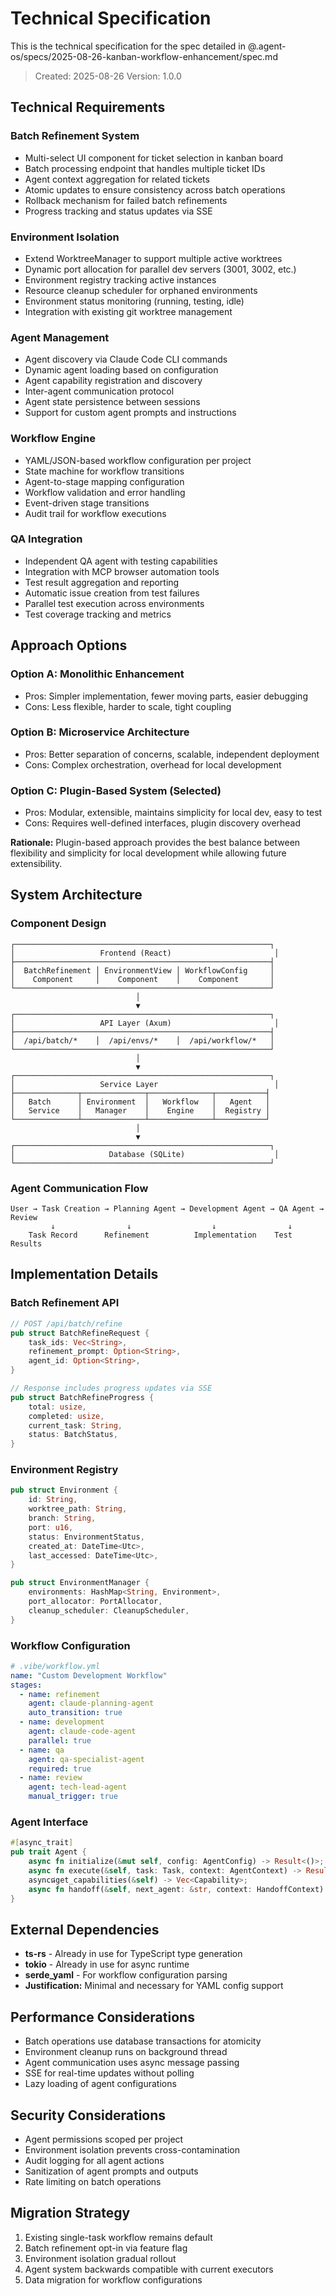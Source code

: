 # Technical Specification

This is the technical specification for the spec detailed in @.agent-os/specs/2025-08-26-kanban-workflow-enhancement/spec.md

> Created: 2025-08-26
> Version: 1.0.0

## Technical Requirements

### Batch Refinement System
- Multi-select UI component for ticket selection in kanban board
- Batch processing endpoint that handles multiple ticket IDs
- Agent context aggregation for related tickets
- Atomic updates to ensure consistency across batch operations
- Rollback mechanism for failed batch refinements
- Progress tracking and status updates via SSE

### Environment Isolation
- Extend WorktreeManager to support multiple active worktrees
- Dynamic port allocation for parallel dev servers (3001, 3002, etc.)
- Environment registry tracking active instances
- Resource cleanup scheduler for orphaned environments
- Environment status monitoring (running, testing, idle)
- Integration with existing git worktree management

### Agent Management
- Agent discovery via Claude Code CLI commands
- Dynamic agent loading based on configuration
- Agent capability registration and discovery
- Inter-agent communication protocol
- Agent state persistence between sessions
- Support for custom agent prompts and instructions

### Workflow Engine
- YAML/JSON-based workflow configuration per project
- State machine for workflow transitions
- Agent-to-stage mapping configuration
- Workflow validation and error handling
- Event-driven stage transitions
- Audit trail for workflow executions

### QA Integration
- Independent QA agent with testing capabilities
- Integration with MCP browser automation tools
- Test result aggregation and reporting
- Automatic issue creation from test failures
- Parallel test execution across environments
- Test coverage tracking and metrics

## Approach Options

### Option A: Monolithic Enhancement
- Pros: Simpler implementation, fewer moving parts, easier debugging
- Cons: Less flexible, harder to scale, tight coupling

### Option B: Microservice Architecture
- Pros: Better separation of concerns, scalable, independent deployment
- Cons: Complex orchestration, overhead for local development

### Option C: Plugin-Based System (Selected)
- Pros: Modular, extensible, maintains simplicity for local dev, easy to test
- Cons: Requires well-defined interfaces, plugin discovery overhead

**Rationale:** Plugin-based approach provides the best balance between flexibility and simplicity for local development while allowing future extensibility.

## System Architecture

### Component Design

```
┌─────────────────────────────────────────────────────────┐
│                   Frontend (React)                       │
├─────────────────────────────────────────────────────────┤
│  BatchRefinement │ EnvironmentView │ WorkflowConfig     │
│    Component     │    Component    │    Component       │
└─────────────────────────────────────────────────────────┘
                            │
                            ▼
┌─────────────────────────────────────────────────────────┐
│                   API Layer (Axum)                       │
├─────────────────────────────────────────────────────────┤
│  /api/batch/*    │  /api/envs/*    │  /api/workflow/*   │
└─────────────────────────────────────────────────────────┘
                            │
                            ▼
┌─────────────────────────────────────────────────────────┐
│                   Service Layer                          │
├──────────────┬──────────────┬──────────────┬───────────┤
│   Batch      │ Environment  │   Workflow   │   Agent   │
│   Service    │   Manager    │    Engine    │  Registry │
└──────────────┴──────────────┴──────────────┴───────────┘
                            │
                            ▼
┌─────────────────────────────────────────────────────────┐
│                     Database (SQLite)                    │
└─────────────────────────────────────────────────────────┘
```

### Agent Communication Flow

```
User → Task Creation → Planning Agent → Development Agent → QA Agent → Review
         ↓                ↓                  ↓                ↓
    Task Record      Refinement          Implementation    Test Results
```

## Implementation Details

### Batch Refinement API
```rust
// POST /api/batch/refine
pub struct BatchRefineRequest {
    task_ids: Vec<String>,
    refinement_prompt: Option<String>,
    agent_id: Option<String>,
}

// Response includes progress updates via SSE
pub struct BatchRefineProgress {
    total: usize,
    completed: usize,
    current_task: String,
    status: BatchStatus,
}
```

### Environment Registry
```rust
pub struct Environment {
    id: String,
    worktree_path: String,
    branch: String,
    port: u16,
    status: EnvironmentStatus,
    created_at: DateTime<Utc>,
    last_accessed: DateTime<Utc>,
}

pub struct EnvironmentManager {
    environments: HashMap<String, Environment>,
    port_allocator: PortAllocator,
    cleanup_scheduler: CleanupScheduler,
}
```

### Workflow Configuration
```yaml
# .vibe/workflow.yml
name: "Custom Development Workflow"
stages:
  - name: refinement
    agent: claude-planning-agent
    auto_transition: true
  - name: development
    agent: claude-code-agent
    parallel: true
  - name: qa
    agent: qa-specialist-agent
    required: true
  - name: review
    agent: tech-lead-agent
    manual_trigger: true
```

### Agent Interface
```rust
#[async_trait]
pub trait Agent {
    async fn initialize(&mut self, config: AgentConfig) -> Result<()>;
    async fn execute(&self, task: Task, context: AgentContext) -> Result<AgentOutput>;
    asyncផget_capabilities(&self) -> Vec<Capability>;
    async fn handoff(&self, next_agent: &str, context: HandoffContext) -> Result<()>;
}
```

## External Dependencies

- **ts-rs** - Already in use for TypeScript type generation
- **tokio** - Already in use for async runtime
- **serde_yaml** - For workflow configuration parsing
- **Justification:** Minimal and necessary for YAML config support

## Performance Considerations

- Batch operations use database transactions for atomicity
- Environment cleanup runs on background thread
- Agent communication uses async message passing
- SSE for real-time updates without polling
- Lazy loading of agent configurations

## Security Considerations  

- Agent permissions scoped per project
- Environment isolation prevents cross-contamination
- Audit logging for all agent actions
- Sanitization of agent prompts and outputs
- Rate limiting on batch operations

## Migration Strategy

1. Existing single-task workflow remains default
2. Batch refinement opt-in via feature flag
3. Environment isolation gradual rollout
4. Agent system backwards compatible with current executors
5. Data migration for workflow configurations